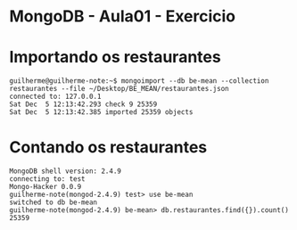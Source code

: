 # MongoDB - Aula01 - Exercicio

# Importando os restaurantes

```
guilherme@guilherme-note:~$ mongoimport --db be-mean --collection restaurantes --file ~/Desktop/BE_MEAN/restaurantes.json
connected to: 127.0.0.1
Sat Dec  5 12:13:42.293 check 9 25359
Sat Dec  5 12:13:42.385 imported 25359 objects
```

# Contando os restaurantes
```
MongoDB shell version: 2.4.9
connecting to: test
Mongo-Hacker 0.0.9
guilherme-note(mongod-2.4.9) test> use be-mean
switched to db be-mean
guilherme-note(mongod-2.4.9) be-mean> db.restaurantes.find({}).count()
25359
```
